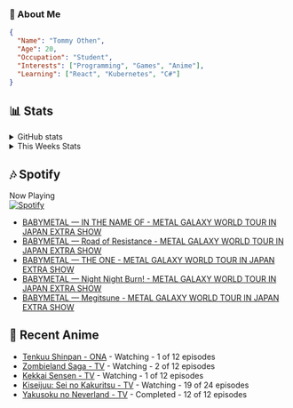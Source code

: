 ### 👋 About Me
```json
{
  "Name": "Tommy Othen",
  "Age": 20,
  "Occupation": "Student",
  "Interests": ["Programming", "Games", "Anime"],
  "Learning": ["React", "Kubernetes", "C#"]
}
```

## 📊 Stats
<details>
  <summary>GitHub stats</summary>
  <a href="https://github.com/anuraghazra/github-readme-stats">
    <img src="https://github-readme-stats.vercel.app/api?username=DaSushiAsian&show_icons=true&count_private=true&hide=prs,issues">
  </a>
</details>

<details>
  <summary>This Weeks Stats</summary>
  <a href="https://github.com/anuraghazra/github-readme-stats">
    <img src="https://github-readme-stats.vercel.app/api/wakatime?username=DaSushiAsian&cache_seconds=1800&custom_title=Top Languages">
  </a>
</details>

## 🎶 Spotify
Now Playing\
[![Spotify](https://novatorem-dasushiasian.vercel.app/api/spotify)](https://open.spotify.com/user/g90805640970)
<!-- LASTFM:START -->
* [BABYMETAL — IN THE NAME OF - METAL GALAXY WORLD TOUR IN JAPAN EXTRA SHOW](https://www.last.fm/music/BABYMETAL/_/IN+THE+NAME+OF+-+METAL+GALAXY+WORLD+TOUR+IN+JAPAN+EXTRA+SHOW)
* [BABYMETAL — Road of Resistance - METAL GALAXY WORLD TOUR IN JAPAN EXTRA SHOW](https://www.last.fm/music/BABYMETAL/_/Road+of+Resistance+-+METAL+GALAXY+WORLD+TOUR+IN+JAPAN+EXTRA+SHOW)
* [BABYMETAL — THE ONE - METAL GALAXY WORLD TOUR IN JAPAN EXTRA SHOW](https://www.last.fm/music/BABYMETAL/_/THE+ONE+-+METAL+GALAXY+WORLD+TOUR+IN+JAPAN+EXTRA+SHOW)
* [BABYMETAL — Night Night Burn! - METAL GALAXY WORLD TOUR IN JAPAN EXTRA SHOW](https://www.last.fm/music/BABYMETAL/_/Night+Night+Burn!+-+METAL+GALAXY+WORLD+TOUR+IN+JAPAN+EXTRA+SHOW)
* [BABYMETAL — Megitsune - METAL GALAXY WORLD TOUR IN JAPAN EXTRA SHOW](https://www.last.fm/music/BABYMETAL/_/Megitsune+-+METAL+GALAXY+WORLD+TOUR+IN+JAPAN+EXTRA+SHOW)<!-- LASTFM:END -->

## 🗻 Recent Anime
<!-- ANIME-LIST:START -->
* [Tenkuu Shinpan - ONA](https://myanimelist.net/anime/43690/Tenkuu_Shinpan) - Watching - 1 of 12 episodes
* [Zombieland Saga - TV](https://myanimelist.net/anime/37976/Zombieland_Saga) - Watching - 2 of 12 episodes
* [Kekkai Sensen - TV](https://myanimelist.net/anime/24439/Kekkai_Sensen) - Watching - 1 of 12 episodes
* [Kiseijuu: Sei no Kakuritsu - TV](https://myanimelist.net/anime/22535/Kiseijuu__Sei_no_Kakuritsu) - Watching - 19 of 24 episodes
* [Yakusoku no Neverland - TV](https://myanimelist.net/anime/37779/Yakusoku_no_Neverland) - Completed - 12 of 12 episodes<!-- ANIME-LIST:END -->

